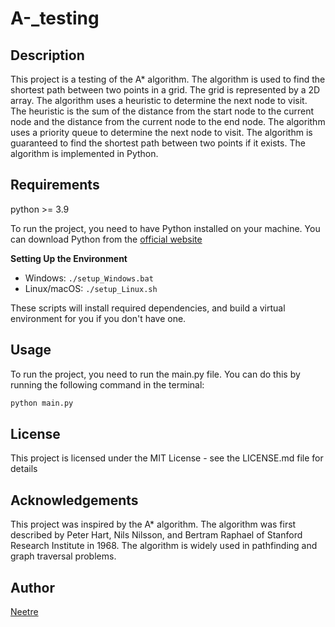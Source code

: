 # A-_testing


## Description

This project is a testing of the A* algorithm. The algorithm is used to find the shortest path between two points in a grid. The grid is represented by a 2D array. The algorithm uses a heuristic to determine the next node to visit.
The heuristic is the sum of the distance from the start node to the current node and the distance from the current node to the end node.
The algorithm uses a priority queue to determine the next node to visit. The algorithm is guaranteed to find the shortest path between two points if it exists. The algorithm is implemented in Python.


## Requirements

python >= 3.9

To run the project, you need to have Python installed on your machine. You can download Python from the [official website](https://www.python.org/downloads/)

**Setting Up the Environment**

* Windows: `./setup_Windows.bat`
* Linux/macOS: `./setup_Linux.sh`

These scripts will install required dependencies, and build a virtual environment for you if you don't have one.

## Usage

To run the project, you need to run the main.py file. You can do this by running the following command in the terminal:

```bash
python main.py
```

## License

This project is licensed under the MIT License - see the LICENSE.md file for details

## Acknowledgements

This project was inspired by the A* algorithm. The algorithm was first described by Peter Hart, Nils Nilsson, and Bertram Raphael of Stanford Research Institute in 1968. The algorithm is widely used in pathfinding and graph traversal problems.

## Author

[Neetre](https://github.com/Neetre)
